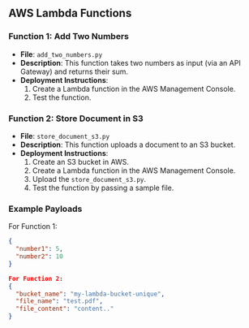 ## AWS Lambda Functions

### Function 1: Add Two Numbers
- **File**: `add_two_numbers.py`
- **Description**: This function takes two numbers as input (via an API Gateway) and returns their sum.
- **Deployment Instructions**:
  1. Create a Lambda function in the AWS Management Console.
  2. Test the function.

### Function 2: Store Document in S3
- **File**: `store_document_s3.py`
- **Description**: This function uploads a document to an S3 bucket.
- **Deployment Instructions**:
  1. Create an S3 bucket in AWS.
  2. Create a Lambda function in the AWS Management Console.
  3. Upload the `store_document_s3.py`.
  4. Test the function by passing a sample file.

### Example Payloads
For Function 1:
```json
{
  "number1": 5,
  "number2": 10
}

For Function 2:
{
  "bucket_name": "my-lambda-bucket-unique",
  "file_name": "test.pdf",
  "file_content": "content.."
}




